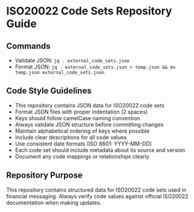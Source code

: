 # ISO20022 Code Sets Repository Guide

## Commands
- Validate JSON: `jq . external_code_sets.json`
- Format JSON: `jq . external_code_sets.json > temp.json && mv temp.json external_code_sets.json`

## Code Style Guidelines
- This repository contains JSON data for ISO20022 code sets
- Format JSON files with proper indentation (2 spaces)
- Keys should follow camelCase naming convention
- Always validate JSON structure before committing changes
- Maintain alphabetical ordering of keys where possible
- Include clear descriptions for all code values
- Use consistent date formats (ISO 8601: YYYY-MM-DD)
- Each code set should include metadata about its source and version
- Document any code mappings or relationships clearly

## Repository Purpose
This repository contains structured data for ISO20022 code sets used in financial messaging.
Always verify code values against official ISO20022 documentation when making updates.